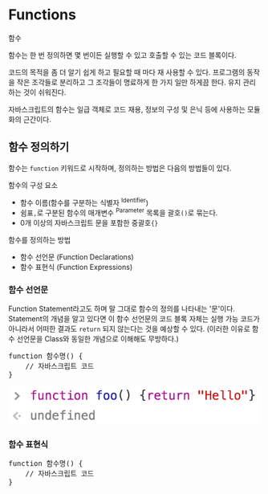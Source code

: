 # Functions

<p class="sub-title">함수</p>

함수는 한 번 정의하면 몇 번이든 실행할 수 있고 호출할 수 있는 코드 블록이다.


코드의 목적을 좀 더 알기 쉽게 하고 필요할 때 마다 재 사용할 수 있다.
프로그램의 동작을 작은 조각들로 분리하고 그 조각들이 명료하게 한 가지 일만 하게끔 한다.
유지 관리하는 것이 쉬워진다.

자바스크립트의 함수는 일급 객체로 코드 재용, 정보의 구성 및 은닉 등에 사용하는 모듈화의 근간이다.


## 함수 정의하기

함수는 `function` 키워드로 시작하며, 정의하는 방법은 다음의 방법들이 있다.

함수의 구성 요소

* 함수 이름(함수를 구분하는 식별자 <sup>Identifier</sup>) 
* 쉼표`,`로 구분된 함수의 매개변수 <sup>Parameter</sup> 목록을 괄호`()`로 묶는다.
* 0개 이상의 자바스크립트 문을 포함한 중괄호`{}`

함수를 정의하는 방법

* 함수 선언문 (Function Declarations)
* 함수 표현식 (Function Expressions)

### 함수 선언문

Function Statement라고도 하며 말 그대로 함수의 정의를 나타내는 '문'이다. Statement의 개념을 알고 있다면 이 함수 선언문의 코드 블록 자체는 실행 가능 코드가 아니라서 어떠한 결과도 `return` 되지 않는다는 것을 예상할 수 있다. (이러한 이유로 함수 선언문을 Class와 동일한 개념으로 이해해도 무방하다.)

<pre class="syntax">
function 함수명() {
    // 자바스크립트 코드
}
</pre>

![Function Declarations|test](images/function-declarations.png#test2)


### 함수 표현식

<pre class="syntax">
function 함수명() {
    // 자바스크립트 코드
}
</pre>




